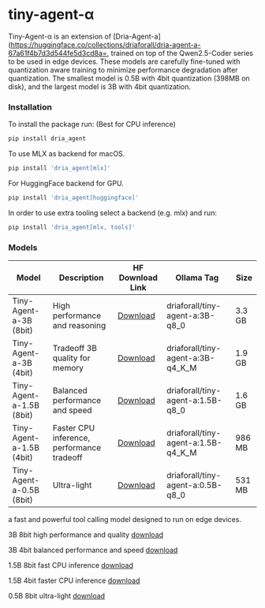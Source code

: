 # tiny-agent-α

Tiny-Agent-α is an extension of [Dria-Agent-a](https://huggingface.co/collections/driaforall/dria-agent-a-67a61f4b7d3d544fe5d3cd8a=, trained on top of the Qwen2.5-Coder series to be used in edge devices. 
These models are carefully fine-tuned with quantization aware training to minimize performance degradation after quantization. 
The smallest model is 0.5B with 4bit quantization (398MB on disk), and the largest model is 3B with 4bit quantization.

### Installation

To install the package run: (Best for CPU inference)
```bash
pip install dria_agent
```
To use MLX as backend for macOS. 
```bash
pip install 'dria_agent[mlx]'
```
For HuggingFace backend for GPU.
```bash
pip install 'dria_agent[huggingface]'
```

In order to use extra tooling select a backend (e.g. mlx) and run:
```bash
pip install 'dria_agent[mlx, tools]'
```

### Models

| Model                  | Description                                | HF Download Link                                                                                                         | Ollama Tag                         | Size   |
|------------------------|--------------------------------------------|--------------------------------------------------------------------------------------------------------------------------|-------------------------------------|--------|
| Tiny-Agent-a-3B (8bit) | High performance and reasoning             | [Download](https://huggingface.co/driaforall/Tiny-Agent-a-3B/resolve/main/dria-agent-a-3b.Q8_0.gguf?download=true)       | driaforall/tiny-agent-a:3B-q8_0  | 3.3 GB |
| Tiny-Agent-a-3B (4bit) | Tradeoff 3B quality for memory             | [Download](https://huggingface.co/driaforall/Tiny-Agent-a-3B/resolve/main/dria-agent-a-3b.Q4_K_M.gguf?download=true)     | driaforall/tiny-agent-a:3B-q4_K_M | 1.9 GB |
| Tiny-Agent-a-1.5B (8bit) | Balanced performance and speed             | [Download](https://huggingface.co/driaforall/Tiny-Agent-a-1.5B/resolve/main/dria-agent-a-1.5b.Q8_0.gguf?download=true)   | driaforall/tiny-agent-a:1.5B-q8_0 | 1.6 GB |
| Tiny-Agent-a-1.5B (4bit) | Faster CPU inference, performance tradeoff | [Download](https://huggingface.co/driaforall/Tiny-Agent-a-1.5B/resolve/main/dria-agent-a-1.5b.Q8_0.gguf?download=true)   | driaforall/tiny-agent-a:1.5B-q4_K_M | 986 MB |
| Tiny-Agent-a-0.5B (8bit) | Ultra-light                                | [Download](https://huggingface.co/driaforall/Tiny-Agent-a-1.5B/resolve/main/dria-agent-a-1.5b.Q4_K_M.gguf?download=true) | driaforall/tiny-agent-a:0.5B-q8_0 | 531 MB |

a fast and powerful tool calling model designed to run on edge devices.

3B 8bit high performance and quality [download](https://huggingface.co/driaforall/Tiny-Agent-a-3B/resolve/main/dria-agent-a-3b.Q8_0.gguf?download=true)

3B 4bit balanced performance and speed [download](https://huggingface.co/driaforall/Tiny-Agent-a-3B/resolve/main/dria-agent-a-3b.Q4_K_M.gguf?download=true)

1.5B 8bit fast CPU inference [download](https://huggingface.co/driaforall/Tiny-Agent-a-1.5B/resolve/main/dria-agent-a-1.5b.Q8_0.gguf?download=true)

1.5B 4bit faster CPU inference [download](https://huggingface.co/driaforall/Tiny-Agent-a-1.5B/resolve/main/dria-agent-a-1.5b.Q8_0.gguf?download=true)

0.5B 8bit ultra-light [download](https://huggingface.co/driaforall/Tiny-Agent-a-1.5B/resolve/main/dria-agent-a-1.5b.Q4_K_M.gguf?download=true)


